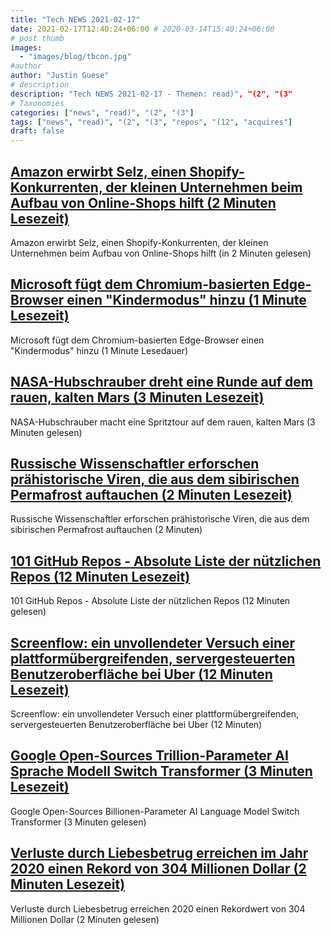 ```yaml
---
title: "Tech NEWS 2021-02-17"
date: 2021-02-17T12:40:24+06:00 # 2020-03-14T15:40:24+06:00
# post thumb
images:
  - "images/blog/tbcon.jpg"
#author
author: "Justin Guese"
# description
description: "Tech NEWS 2021-02-17 - Themen: read)", "(2", "(3"
# Taxonomies
categories: ["news", "read)", "(2", "(3"]
tags: ["news", "read)", "(2", "(3", "repos", "(12", "acquires"]
draft: false
---
```


## [Amazon erwirbt Selz, einen Shopify-Konkurrenten, der kleinen Unternehmen beim Aufbau von Online-Shops hilft (2 Minuten Lesezeit)](https://www.cnbc.com/2021/02/16/amazon-acquires-shopify-competitor-selz.html)

 Amazon erwirbt Selz, einen Shopify-Konkurrenten, der kleinen Unternehmen beim Aufbau von Online-Shops hilft (in 2 Minuten gelesen)

## [Microsoft fügt dem Chromium-basierten Edge-Browser einen "Kindermodus" hinzu (1 Minute Lesezeit)](https://www.zdnet.com/article/microsoft-to-add-kids-mode-to-chromium-based-edge-browser/)

 Microsoft fügt dem Chromium-basierten Edge-Browser einen "Kindermodus" hinzu (1 Minute Lesedauer)

## [NASA-Hubschrauber dreht eine Runde auf dem rauen, kalten Mars (3 Minuten Lesezeit)](https://www.chron.com/lifestyle/article/NASA-helicopter-to-take-a-spin-on-harsh-cold-Mars-15951627.php)

 NASA-Hubschrauber macht eine Spritztour auf dem rauen, kalten Mars (3 Minuten gelesen)

## [Russische Wissenschaftler erforschen prähistorische Viren, die aus dem sibirischen Permafrost auftauchen (2 Minuten Lesezeit)](https://www.sciencealert.com/russian-lab-announces-plans-to-research-ancient-viruses-from-permafrost)

 Russische Wissenschaftler erforschen prähistorische Viren, die aus dem sibirischen Permafrost auftauchen (2 Minuten)

## [101 GitHub Repos - Absolute Liste der nützlichen Repos (12 Minuten Lesezeit)](https://neven.hashnode.dev/101-github-repos-absolute-list-of-useful-repos)

 101 GitHub Repos - Absolute Liste der nützlichen Repos (12 Minuten gelesen)

## [Screenflow: ein unvollendeter Versuch einer plattformübergreifenden, servergesteuerten Benutzeroberfläche bei Uber (12 Minuten Lesezeit)](https://artem-tyurin.medium.com/screenflow-an-unfinished-attempt-at-a-cross-platform-server-driven-ui-at-uber-749c1bc1d89)

 Screenflow: ein unvollendeter Versuch einer plattformübergreifenden, servergesteuerten Benutzeroberfläche bei Uber (12 Minuten)

## [Google Open-Sources Trillion-Parameter AI Sprache Modell Switch Transformer (3 Minuten Lesezeit)](https://www.infoq.com/news/2021/02/google-trillion-parameter-ai/)

 Google Open-Sources Billionen-Parameter AI Language Model Switch Transformer (3 Minuten gelesen)

## [Verluste durch Liebesbetrug erreichen im Jahr 2020 einen Rekord von 304 Millionen Dollar (2 Minuten Lesezeit)](https://www.zdnet.com/article/losses-to-romance-scams-reached-a-record-304-million-in-2020/)

 Verluste durch Liebesbetrug erreichen 2020 einen Rekordwert von 304 Millionen Dollar (2 Minuten gelesen)

